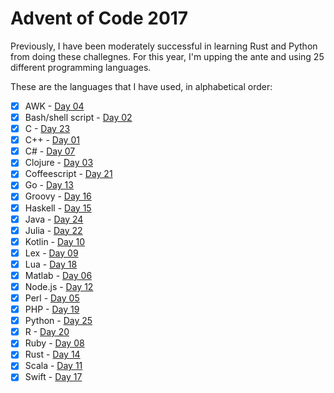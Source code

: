 # Advent of Code 2017

Previously, I have been moderately successful in learning Rust and
Python from doing these challegnes. For this year, I'm upping the ante
and using 25 different programming languages.

These are the languages that I have used, in alphabetical order:

- [x] AWK - [Day 04](./day-04/solution.awk)
- [x] Bash/shell script - [Day 02](./day-02/solution.sh)
- [x] C - [Day 23](./day-23/solution.c)
- [x] C++ - [Day 01](./day-01/solution.cpp)
- [x] C# - [Day 07](./day-07/solution.cs)
- [x] Clojure - [Day 03](./day-03/solution.clj)
- [x] Coffeescript - [Day 21](./day-21/solution.coffee)
- [x] Go - [Day 13](./day-13/solution.go)
- [x] Groovy - [Day 16](./day-16/solution.groovy)
- [x] Haskell - [Day 15](./day-15/solution.hs)
- [x] Java - [Day 24](./day-24/solution.java)
- [x] Julia - [Day 22](./day-22/solution.jl)
- [x] Kotlin - [Day 10](./day-10/solution.kt)
- [x] Lex - [Day 09](./day-09/solution.l)
- [x] Lua - [Day 18](./day-18/solution.lua)
- [x] Matlab - [Day 06](./day-06)
- [x] Node.js - [Day 12](./day-12/solution.js)
- [x] Perl - [Day 05](./day-05/solution.pl)
- [x] PHP - [Day 19](./day-19/solution.php)
- [x] Python - [Day 25](./day-25/solution.py)
- [x] R - [Day 20](./day-20/solution.r)
- [x] Ruby - [Day 08](./day-08/solution.rb)
- [x] Rust - [Day 14](./day-14/solution.rs)
- [x] Scala - [Day 11](./day-11/solution.scala)
- [x] Swift - [Day 17](./day-17/solution.swift)
